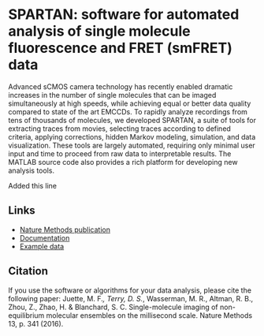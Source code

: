 # SPARTAN: software for automated analysis of single molecule fluorescence and FRET (smFRET) data

Advanced sCMOS camera technology has recently enabled dramatic increases in the number of single molecules that can be imaged simultaneously at high speeds, while achieving equal or better data quality compared to state of the art EMCCDs. To rapidly analyze recordings from tens of thousands of molecules, we developed SPARTAN, a suite of tools for extracting traces from movies, selecting traces according to defined criteria, applying corrections, hidden Markov modeling, simulation, and data visualization. These tools are largely automated, requiring only minimal user input and time to proceed from raw data to interpretable results. The MATLAB source code also provides a rich platform for developing new analysis tools.

Added this line

## Links
- <a href="http://dx.doi.org/10.1038/nmeth.3769">Nature Methods publication</a>
- <a href="https://github.com/stjude-smc/SPARTAN/blob/testing/SPARTAN%20Documentation.pdf">Documentation</a>
- <a href="https://www.dropbox.com/sh/xodp57ul10178wv/AADj_9zRkDEWdb43IZeNBkQNa?dl=0">Example data</a>

## Citation
If you use the software or algorithms for your data analysis, please cite the following paper:
Juette, M. F.*, Terry, D. S.*, Wasserman, M. R., Altman, R. B., Zhou, Z., Zhao, H. & Blanchard, S. C. Single-molecule imaging of non-equilibrium molecular ensembles on the millisecond scale. Nature Methods 13, p. 341 (2016).
